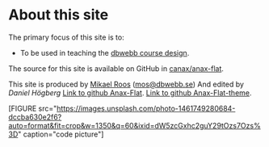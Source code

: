 About this site
==============================================

The primary focus of this site is to:

* To be used in teaching the [dbwebb course design](http://dbwebb.se/design).

The source for this site is available on GitHub in [canax/anax-flat](git@github.com:canax/anax-flat.git).

This site is produced by [Mikael Roos](https://mikaelroos.se) (mos@dbwebb.se) And edited by *Daniel Högberg* [Link to github Anax-Flat](https://github.com/Danne97/Anax-Flat). [Link to github Anax-Flat-theme](https://github.com/Danne97/Anax-Flat-theme).

[FIGURE src="https://images.unsplash.com/photo-1461749280684-dccba630e2f6?auto=format&fit=crop&w=1350&q=60&ixid=dW5zcGxhc2guY29tOzs7Ozs%3D" caption="code picture"]
<!-- ![code picture](https://images.unsplash.com/photo-1461749280684-dccba630e2f6?auto=format&fit=crop&w=1350&q=60&ixid=dW5zcGxhc2guY29tOzs7Ozs%3D) -->
